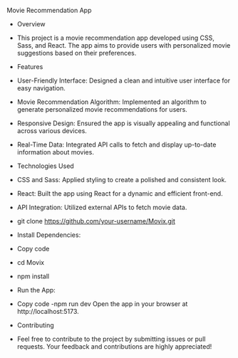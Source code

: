 Movie Recommendation App
- Overview
- This project is a movie recommendation app developed using CSS, Sass, and React. The app aims to provide users with personalized movie suggestions based on their preferences.

- Features
- User-Friendly Interface: Designed a clean and intuitive user interface for easy navigation.
- Movie Recommendation Algorithm: Implemented an algorithm to generate personalized movie recommendations for users.
- Responsive Design: Ensured the app is visually appealing and functional across various devices.
- Real-Time Data: Integrated API calls to fetch and display up-to-date information about movies.
- Technologies Used
- CSS and Sass: Applied styling to create a polished and consistent look.
- React: Built the app using React for a dynamic and efficient front-end.
- API Integration: Utilized external APIs to fetch movie data.
- git clone https://github.com/your-username/Movix.git
- Install Dependencies:
- Copy code
- cd Movix
- npm install
- Run the App:
- Copy code
-npm run dev
Open the app in your browser at http://localhost:5173.

- Contributing
- Feel free to contribute to the project by submitting issues or pull requests. Your feedback and contributions are highly appreciated!


